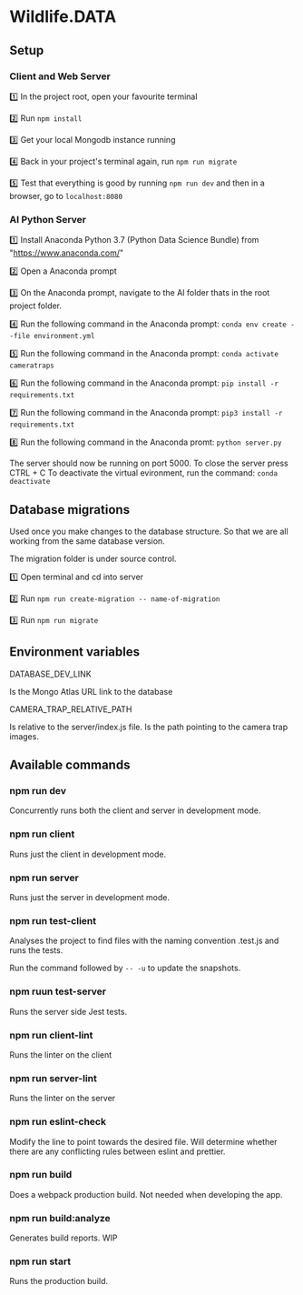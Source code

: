 # Wildlife.DATA

## Setup

### Client and Web Server
:one: In the project root, open your favourite terminal

:two: Run `npm install`

:three: Get your local Mongodb instance running

:four: Back in your project's terminal again, run `npm run migrate`

:five: Test that everything is good by running `npm run dev` and then in a browser, go to `localhost:8080`

### AI Python Server
:one: Install Anaconda Python 3.7 (Python Data Science Bundle) from "https://www.anaconda.com/"

:two: Open a Anaconda prompt

:three: On the Anaconda prompt, navigate to the AI folder thats in the root project folder.

:four: Run the following command in the Anaconda prompt: ``` conda env create --file environment.yml ```

:five: Run the following command in the Anaconda prompt: ``` conda activate cameratraps ```

:six: Run the following command in the Anaconda prompt: ``` pip install -r requirements.txt ```

:seven: Run the following command in the Anaconda prompt: ``` pip3 install -r requirements.txt ```

:eight: Run the following command in the Anaconda promt: ``` python server.py ```

The server should now be running on port 5000.
To close the server press CTRL + C
To deactivate the virtual evironment, run the command: ```conda deactivate ```




## Database migrations

Used once you make changes to the database structure. So that we are all working from the same database version.

The migration folder is under source control.

:one: Open terminal and cd into server

:two: Run `npm run create-migration -- name-of-migration`

:three: Run `npm run migrate`

## Environment variables

DATABASE_DEV_LINK

Is the Mongo Atlas URL link to the database

CAMERA_TRAP_RELATIVE_PATH

Is relative to the server/index.js file. Is the path pointing to the camera trap images.

## Available commands

### npm run dev

Concurrently runs both the client and server in development mode.

### npm run client

Runs just the client in development mode.

### npm run server

Runs just the server in development mode.

### npm run test-client

Analyses the project to find files with the naming convention <name>.test.js and runs the tests.

Run the command followed by `-- -u` to update the snapshots.

### npm ruun test-server

Runs the server side Jest tests.

### npm run client-lint

Runs the linter on the client

### npm run server-lint

Runs the linter on the server

### npm run eslint-check

Modify the line to point towards the desired file. Will determine whether there are any conflicting rules between eslint and prettier.

### npm run build

Does a webpack production build. Not needed when developing the app.

### npm run build:analyze

Generates build reports. WIP

### npm run start

Runs the production build.
